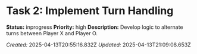 # Task 2: Implement Turn Handling

**Status:** inprogress
**Priority:** high
**Description:**
Develop logic to alternate turns between Player X and Player O.

*Created:* 2025-04-13T20:55:16.832Z
*Updated:* 2025-04-13T21:09:08.653Z
